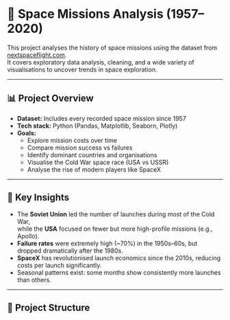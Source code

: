 # 🚀 Space Missions Analysis (1957–2020)

This project analyses the history of space missions using the dataset from [nextspaceflight.com](https://nextspaceflight.com).  
It covers exploratory data analysis, cleaning, and a wide variety of visualisations to uncover trends in space exploration.

---

## 📊 Project Overview

- **Dataset:** Includes every recorded space mission since 1957  
- **Tech stack:** Python (Pandas, Matplotlib, Seaborn, Plotly)  
- **Goals:**  
  - Explore mission costs over time  
  - Compare mission success vs failures  
  - Identify dominant countries and organisations  
  - Visualise the Cold War space race (USA vs USSR)  
  - Analyse the rise of modern players like SpaceX  

---

## 🔑 Key Insights

- The **Soviet Union** led the number of launches during most of the Cold War,  
  while the **USA** focused on fewer but more high-profile missions (e.g., Apollo).  
- **Failure rates** were extremely high (~70%) in the 1950s–60s, but dropped dramatically after the 1980s.  
- **SpaceX** has revolutionised launch economics since the 2010s, reducing costs per launch significantly.  
- Seasonal patterns exist: some months show consistently more launches than others.  

---

## 📂 Project Structure

